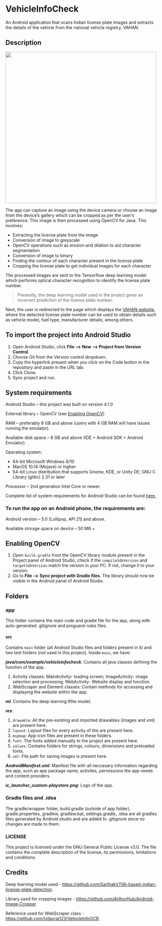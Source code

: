 # VehicleInfoCheck
An Android application that scans Indian license plate images and extracts the details of the vehicle from the national vehicle registry, VAHAN.

## Description
<img src="https://user-images.githubusercontent.com/81788169/124381452-51e9e480-dce0-11eb-8a7e-be483d1d0fe1.gif" height="500">

The app can capture an image using the device camera or choose an image from the device’s gallery which can be cropped as per the user’s preference.
This image is then processed using OpenCV for Java. This involves:
*	Extracting the license plate from the image
*	Conversion of image to greyscale
*	OpenCV operations such as erosion and dilation to aid character segmentation 
*	Conversion of image to binary 
*	Finding the contour of each character present in the license plate
*	Cropping the license plate to get individual images for each character

The processed images are sent to the Tensorflow deep learning model which performs optical character recognition to identify the license plate number.
> Presently, the deep learning model used in the project gives an incorrect prediction of the license plate number.

Next, the user is redirected to the page which displays the [VAHAN website](https://vahan.nic.in/nrservices/faces/user/login.xhtml), where the detected license plate number can be used to obtain details such as vehicle model, fuel type, manufacturer details, among others.
## To import the project into Android Studio 
1.	Open Android Studio, click **File --> New --> Project from Version Control**.
2.	Choose Git from the Version control dropdown.
3.	Copy the hyperlink present when you click on the Code button in the repository and paste in the URL tab.
4.	Click Clone.
5.	Sync project and run.
## System requirements
Android Studio – this project was built on version 4.1.0

External library – OpenCV (see [Enabling OpenCV](https://github.com/Jyotsna-Shetty/VehicleInfoCheck#enabling-opencv))

RAM – preferably 8 GB and above (users with 4 GB RAM will have issues running the emulator).

Available disk space – 8 GB and above (IDE + Android SDK + Android Emulator).

Operating system:
*	64-bit Microsoft Windows 8/10
*	MacOS 10.14 (Mojave) or higher
* 64-bit Linux distribution that supports Gnome, KDE, or Unity DE; GNU C Library (glibc) 2.31 or later

Processor – 2nd generation Intel Core or newer.

Complete list of system requirements for Android Studio can be found [here.](https://developer.android.com/studio)
### To run the app on an Android phone, the requirements are:
Android version – 5.0 (Lollipop, API 21) and above.

Available storage space on device – 50 MB +
## Enabling OpenCV
1. Open `build.gradle` from the OpenCV library module present in the Project panel of Android Studio, check if the `compileSdkVersion` and `targetSdkVersion` match the version in your PC. If not, change it to your version.
2. Go to **File --> Sync project with Gradle files**. The library should now be visible in the Android panel of Android Studio. 
## Folders
### app
This folder contains the main code and gradle file for the app, along with auto-generated .gitignore and proguard-rules files.

#### src
Contains `main` folder (all Android Studio files and folders present in it) and two test folders (not used in this project). Inside `main`, we have:

***java/com/example/vehicleinfocheck***: Contains all java classes defining the function of the app.
1. Activity classes: MainActivity- loading screen; ImageActivity- image selection and processing; WebActivity- Website display and function.
2. WebScraper and Element classes: Contain methods for accessing and displaying the website within the app. 

***ml***: Contains the deep learning tflite model.

***res***: 
1. `drawable`: All the pre-existing and imported drawables (images and xml) are present here.
2. `layout`: Layout files for every activity of the are present here.
3. `mipmap`: App icon files are present in these folders.
4. `font`: The fonts added manually to the project are present here.
5. `values`: Contains folders for strings, colours, dimensions and preloaded fonts.
6. `xml`: File path for saving images is present here.

***AndroidManifest.xml***: Manifest file with all neccesary information regarding the app, such as app package name, activites, permissions the app needs and content providers.

***ic_launcher_custom-playstore.png***: Logo of the app.

### Gradle files and .idea
The gradle/wrapper folder, build.gradle (outside of app folder), gradle.properties, gradlew, gradlew.bat, settings.gradle, .idea are all gradles files generated by Android studio and are added to .gitignore since no changes are made to them.
### LICENSE
This project is licensed under the GNU General Public License v3.0. The file contains the complete description of the license, its permissions, limitations and  conditions.
## Credits
Deep learning model used - https://github.com/SarthakV7/AI-based-indian-license-plate-detection.

Library used for cropping images - https://github.com/ArthurHub/Android-Image-Cropper

Reference used for WebScraper class - https://github.com/Udayraj123/VehicleInfoOCR. 
